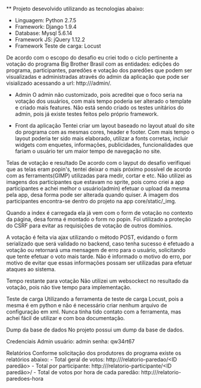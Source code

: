 ** Projeto desevolvido utilizando as tecnologias abaixo:

- Linguagem: Python 2.7.5
- Framework: Django 1.9.4
- Database: Mysql 5.6.14
- Framework JS: jQuery 1.12.2
- Framework Teste de carga: Locust

De acordo com o escopo do desafio eu criei todo o ciclo pertinente a votação do programa Big Brother Brasil com as entidades: edições do programa, participantes, paredões e votação dos paredões que podem ser visualizadas e administradas através do admin da aplicação que pode ser visializado acessando a url: http://<Dominio>/admin/.

- Admin
  O admin não customizado, pois acreditei que o foco seria na votação dos usuários, com mais tempo poderia ser alterado o template e criado mais features.
Não está sendo criado os testes unitários do admin, pois já existe testes feitos pelo próprio framework.

- Front da aplicação
  Tentei criar um layout baseado no layout atual do site do programa com as mesmas cores, header e footer. Com mais tempo o layout poderia ter sido mais elaborado, utilizar a fonts corretas, incluir widgets com enquetes, informações, publicidades, funcionalidades que fariam o usuário ter um maior tempo de navegação no site.

Telas de votação e resultado
  De acordo com o layput do desafio verifiquei que as telas eram popin's, tentei deixar o mais próximo possível de acordo com as ferraments(GIMP) utilizadas para medir, cortar e etc.
  Não utilizei as imagens dos participantes que estavam no sprite, pois como criei a app participantes e achei melhor o usuário(admin) efetuar o upload da mesma pela app, desa forma pode ser alterada quando quiser. A imagem dos participantes encontra-se dentro do projeto na app core/static/_img.

  Quando a index é carregada ela já vem com o form de votação no contexto da página, desa forma é montado o form no popin. Foi utilizado a proteção do CSRF para evitar as requisições de votação de outros domínios.

  A votação é feita via ajax utilizando o método POST, evidando o form serializado que será validado no backend, caso tenha sucesso é efetuado a votação ou retornará uma mensagem de erro para o usuário, solicitando que tente efetuar o voto mais tarde. Não é informado o motivo do erro, por motivo de evitar que essas informações possam ser utilizadas para efetuar ataques ao sistema.

Tempo restante para votação
  Não utilizei um websockect no resultado da votação, pois não tive tempo para implementação.

Teste de carga
  Utilizando a ferramenta de teste de carga Locust, pois a mesma é em python e não é necessário criar nenhum arquivo de configuração em xml. Nunca tinha tido contato com a ferramenta, mas achei fácil de utilizar e com boa documentação.

Dump da base de dados
  No projeto possui um dump da base de dados.

Credenciais
  Admin
    usuário: admin
    senha: qw34rt67

Relatórios
  Conforme solicitação dos produtores do programa existe os relatórios abaixo:
    - Total geral de votos: http://<Dominio>/relatorio-paredao/<ID paredão>
    - Total por participante: http://<Dominio>/relatorio-participante/<ID paredão>/<ID participante>
    - Total de votos por hora de cada paredão: http://<Dominio>/relatorio-paredoes-hora